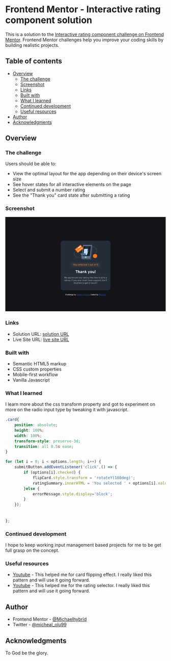 # Frontend Mentor - Interactive rating component solution

This is a solution to the [Interactive rating component challenge on Frontend Mentor](https://www.frontendmentor.io/challenges/interactive-rating-component-koxpeBUmI). Frontend Mentor challenges help you improve your coding skills by building realistic projects. 

## Table of contents

- [Overview](#overview)
  - [The challenge](#the-challenge)
  - [Screenshot](#screenshot)
  - [Links](#links)
  - [Built with](#built-with)
  - [What I learned](#what-i-learned)
  - [Continued development](#continued-development)
  - [Useful resources](#useful-resources)
- [Author](#author)
- [Acknowledgments](#acknowledgments)

## Overview

### The challenge

Users should be able to:

- View the optimal layout for the app depending on their device's screen size
- See hover states for all interactive elements on the page
- Select and submit a number rating
- See the "Thank you" card state after submitting a rating

### Screenshot

![](screenshot.png)
### Links

- Solution URL: [solution URL](https://www.frontendmentor.io/challenges/interactive-rating-component-koxpeBUmI/hub/interactiveratingcomponentmain-S1GdpyRX9)
- Live Site URL: [live site URL](https://neon-sawine-b12f73.netlify.app/)

### Built with

- Semantic HTML5 markup
- CSS custom properties
- Mobile-first workflow
- Vanilla Javascript

### What I learned

I learn more about the css transform property and got to experiment on more on the radio input type by tweaking it with javascript.

```css
.card{
    position: absolute;
    height: 100%;
    width: 100%;
    transform-style: preserve-3d;
    transition: all 0.5s ease;
}
```
```js
for (let i = 0; i < options.length; i++) {
    submitButton.addEventListener('click',() => {
        if (options[i].checked) {
            flipCard.style.transform = 'rotateY(180deg)';
            ratingSummary.innerHTML = 'You selected ' + options[i].value + ' out of 5';  
        }else {
            errorMessage.style.display='block';
        }
    });   
    
     
};
```

### Continued development

I hope to keep working input management based projects for me to be get full grasp on the concept.

### Useful resources

- [Youtube](https://www.youtube.com/watch?v=OV8MVmtgmoY) - This helped me for card flipping effect. I really liked this pattern and will use it going forward.
- [Youtube](https://www.youtube.com/watch?v=GDh9uToZkYg) - This helped me for the rating selector. I really liked this pattern and will use it going forward.

## Author

- Frontend Mentor - [@Michaelhybrid](https://www.frontendmentor.io/profile/Michaelhybrid)
- Twitter - [@micheal_olu99](https://twitter.com/micheal_olu99)

## Acknowledgments

To God be the glory.
